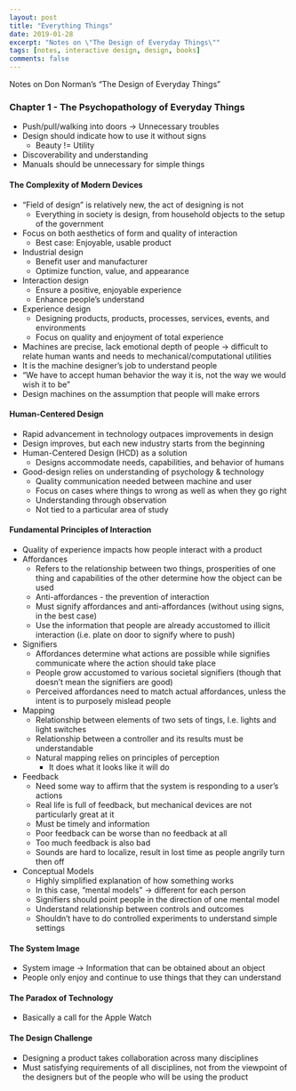 ```yaml
---
layout: post
title: "Everything Things"
date: 2019-01-28
excerpt: "Notes on \"The Design of Everyday Things\""
tags: [notes, interactive design, design, books]
comments: false
---
```


Notes on Don Norman’s “The Design of Everyday Things”

### Chapter 1 - The Psychopathology of Everyday Things

- Push/pull/walking into doors -> Unnecessary troubles
- Design should indicate how to use it without signs
    - Beauty != Utility
- Discoverability and understanding
- Manuals should be unnecessary for simple things


#### The Complexity of Modern Devices
- “Field of design” is relatively new, the act of designing is not
    - Everything in society is design, from household objects to the setup of the government
- Focus on both aesthetics of form and quality of interaction
    - Best case: Enjoyable, usable product
- Industrial design
    - Benefit user and manufacturer
    - Optimize function, value, and appearance
- Interaction design
    - Ensure a positive, enjoyable experience
    - Enhance people’s understand
- Experience design
    - Designing products, products, processes, services, events, and environments
    - Focus on quality and enjoyment of total experience
- Machines are precise, lack emotional depth of people -> difficult to relate human wants and needs to mechanical/computational utilities
- It is the machine designer’s job to understand people
- “We have to accept human behavior the way it is, not the way we would wish it to be”
- Design machines on the assumption that people will make errors


#### Human-Centered Design
- Rapid advancement in technology outpaces improvements in design
- Design improves, but each new industry starts from the beginning
- Human-Centered Design (HCD) as a solution
    - Designs accommodate needs, capabilities, and behavior of humans
- Good-design relies on understanding of psychology & technology
    - Quality communication needed between machine and user
    - Focus on cases where things to wrong as well as when they go right
    - Understanding through observation
    - Not tied to a particular area of study


#### Fundamental Principles of Interaction
- Quality of experience impacts how people interact with a product
- Affordances
    - Refers to the relationship between two things, prosperities of one thing and capabilities of the other determine how the object can be used
    - Anti-affordances - the prevention of interaction
    - Must signify affordances and anti-affordances (without using signs, in the best case)
    - Use the information that people are already accustomed to illicit interaction (i.e. plate on door to signify where to push)
- Signifiers
    - Affordances determine what actions are possible while signifies communicate where the action should take place
    - People grow accustomed to various societal signifiers (though that doesn’t mean the signifiers are good)
    - Perceived affordances need to match actual affordances, unless the intent is to purposely mislead people
- Mapping
    - Relationship between elements of two sets of tings, I.e. lights and light switches
    - Relationship between a controller and its results must be understandable
    - Natural mapping relies on principles of perception
        - It does what it looks like it will do
- Feedback
    - Need some way to affirm that the system is responding to a user’s actions
    - Real life is full of feedback, but mechanical devices are not particularly great at it
    - Must be timely and information
    - Poor feedback can be worse than no feedback at all
    - Too much feedback is also bad
    - Sounds are hard to localize, result in lost time as people angrily turn then off
- Conceptual Models
    - Highly simplified explanation of how something works
    - In this case, “mental models” -> different for each person
    - Signifiers should point people in the direction of one mental model
    - Understand relationship between controls and outcomes
    - Shouldn’t have to do controlled experiments to understand simple settings


#### The System Image
- System image -> Information that can be obtained about an object
- People only enjoy and continue to use things that they can understand


#### The Paradox of Technology
- Basically a call for the Apple Watch


#### The Design Challenge
- Designing a product takes collaboration across many disciplines
- Must satisfying requirements of all disciplines, not from the viewpoint of the designers but of the people who will be using the product
